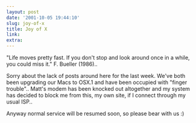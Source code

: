 ```yaml
---
layout: post
date: '2001-10-05 19:44:10'
slug: joy-of-x
title: Joy of X
link: 
extra: 
---
```


"Life moves pretty fast. If you don't stop and look around once in a while, you could miss it." F. Bueller (1986)..

Sorry about the lack of posts around here for the last week. We've both been upgrading our Macs to OSX.1 and have been occupied with "finger trouble".. Matt's modem has been knocked out altogether and my system has decided to block me from this, my own site, if I connect through my usual ISP..

Anyway normal service will be resumed soon, so please bear with us :)